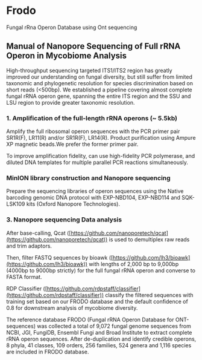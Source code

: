 # Frodo
Fungal rRna Operon Database using Ont sequencing
## Manual of Nanopore Sequencing of Full rRNA Operon in Mycobiome Analysis

High-throughput sequencing targeted ITS1/ITS2 region has greatly improved our understanding on fungal diversity, but still suffer from limited taxonomic and phylogenetic resolution for species discrimination based on short reads (\<500bp). We established a pipeline covering almost complete fungal rRNA operon gene, spanning the entire ITS region and the SSU and LSU region to provide greater taxonomic resolution.

### 1. Amplification of the full-length rRNA operons (~ 5.5kb)

Amplify the full ribosomal operon sequences with the PCR primer pair SR1R(F), LR11(R) and/or SR1R(F), LR14(R). Product purification using Ampure XP magnetic beads.We prefer the former primer pair. 

To improve amplification fidelity, can use high-fidelity PCR polymerase, and diluted DNA templates for multiple parallel PCR reactions simultaneously.

### MinION library construction and Nanopore sequencing

Prepare the sequencing libraries of operon sequences using the Native barcoding genomic DNA protocol with EXP-NBD104, EXP-NBD114 and SQK-LSK109 kits (Oxford Nanopore Technologies). 

### 3. Nanopore sequencing Data analysis

After base-calling, Qcat ([https://github.com/nanoporetech/qcat](https://github.com/nanoporetech/qcat)) is used to demultiplex raw reads and trim adaptors. 

Then, filter FASTQ sequences by bioawk ([https://github.com/lh3/bioawk](https://github.com/lh3/bioawk)) with lengths of 2,000 bp to 9,000bp (4000bp to 9000bp strictly) for the full fungal rRNA operon and converse to FASTA format.

RDP Classifier ([https://github.com/rdpstaff/classifier](https://github.com/rdpstaff/classifier)) classify the filtered sequences with training set based on our FRODO database and the default confidence of 0.8 for downstream analysis of mycobiome diversity.



The reference database FRODO (Fungal rRNA Operon Database for ONT-sequences) was collected a total of 9,072 fungal genome sequences from NCBI, JGI, FungiDB, Ensembl Fungi and Broad Institute to extract complete rRNA operon sequences. After de-duplication and identify credible operons, 8 phyla, 41 classes, 109 orders, 256 families, 524 genera and 1,116 species are included in FRODO database. 
